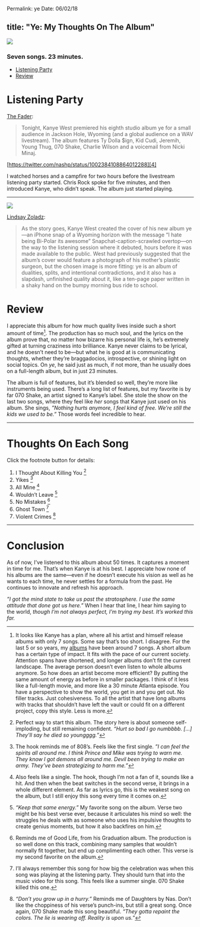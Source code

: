 Permalink: ye
Date: 06/02/18

title: "Ye: My Thoughts On The Album"
---

![][image-1]

### Seven songs. 23 minutes.

- [Listening Party][1]
- [Review][2]

# Listening Party

[The Fader][3]:

> Tonight, Kanye West premiered his eighth studio album ye for a small audience in Jackson Hole, Wyoming (and a global audience on a WAV livestream). The album features Ty Dolla $ign, Kid Cudi, Jeremih, Young Thug, 070 Shake, Charlie Wilson and a voicemail from Nicki Minaj.

[https://twitter.com/nashp/status/1002384108864012288][4]

I watched horses and a campfire for two hours before the livestream listening party started. Chris Rock spoke for five minutes, and then introduced Kanye, who didn’t speak. The album just started playing.

---- 

![][image-2]

[Lindsay Zoladz][5]:

> As the story goes, Kanye West created the cover of his new album ye—an iPhone snap of a Wyoming horizon with the message “I hate being Bi-Polar its awesome” Snapchat-caption-scrawled overtop—on the way to the listening session where it debuted, hours before it was made available to the public. West had previously suggested that the album’s cover would feature a photograph of his mother’s plastic surgeon, but the chosen image is more fitting: ye is an album of dualities, splits, and intentional contradictions, and it also has a slapdash, unfinished quality about it, like a ten-page paper written in a shaky hand on the bumpy morning bus ride to school.

# Review

I appreciate this album for how much quality lives inside such a short amount of time[^1]. The production has so much soul, and the lyrics on the album prove that, no matter how bizarre his personal life is, he’s extremely gifted at turning craziness into brilliance. Kanye never claims to be lyrical, and he doesn’t need to be—but what he is good at is communicating thoughts, whether they’re braggadocios, introspective, or shining light on social topics. On *ye*, he said just as much, if not more, than he usually does on a full-length album, but in just 23 minutes.

The album is full of features, but it’s blended so well, they’re more like instruments being used. There’s a long list of features, but my favorite is by far 070 Shake, an artist signed to Kanye’s label. She stole the show on the last two songs, where they feel like *her* songs that Kanye just used on his album. She sings, *”Nothing hurts anymore, I feel kind of free. We’re still the kids we used to be.”* Those words feel incredible to hear.

---- 

# Thoughts On Each Song

Click the footnote button for details:

1. I Thought About Killing You [^2]
2. Yikes [^3]
3. All Mine [^4]
4. Wouldn’t Leave [^5]
5. No Mistakes [^6]
6. Ghost Town [^7]
7. Violent Crimes [^8]

---- 

# Conclusion

As of now, I’ve listened to this album about 50 times. It captures a moment in time for me. That’s when Kanye is at his best. I appreciate how none of his albums are the same—even if he doesn’t execute his vision as well as he wants to each time, he never settles for a formula from the past. He continues to innovate and refresh his approach.

*”I got the mind state to take us past the stratosphere. I use the same attitude that done got us here.”* When I hear that line, I hear him saying to the world, *though I’m not always perfect, I’m trying my best. It’s worked this far.*

[^1]:	It looks like Kanye has a plan, where all his artist and himself release albums with only 7 songs. Some say that’s too short. I disagree. For the last 5 or so years, my [albums][6] have been around 7 songs. A short album has a certain type of impact. It fits with the pace of our current society. Attention spans have shortened, and longer albums don’t fit the current landscape. The average person doesn’t even listen to whole albums anymore. So how does an artist become more efficient? By putting the same amount of energy as before in smaller packages. I think of it less like a full-length movie, and more like a 30 minute Atlanta episode. You have a perspective to show the world, you get in and you get out. No filler tracks. Just cohesiveness. To all the artist that have long albums with tracks that shouldn’t have left the vault or could fit on a different project, copy this style. Less is more.

[^2]:	Perfect way to start this album. The story here is about someone self-imploding, but still remaining confident. *“Hurt so bad I go numbbbb. [...] They’ll say he died so youngggg.”*

[^3]:	The hook reminds me of 808’s. Feels like the first single. *”I can feel the spirits all around me. I think Prince and Mike was trying to warn me. They know I got demons all around me. Devil been trying to make an army. They’ve been strategizing to harm me.”*

[^4]:	Also feels like a single. The hook, though I’m not a fan of it, sounds like a hit. And then when the beat switches in the second verse, it brings in a whole different element. As far as lyrics go, this is the weakest song on the album, but I still enjoy this song every time it comes on.

[^5]:	*“Keep that same energy.”* My favorite song on the album. Verse two might be his best verse ever, because it articulates his mind so well: the struggles he deals with as someone who uses his impulsive thoughts to create genius moments, but how it also backfires on him.

[^6]:	Reminds me of Good Life, from his Graduation album. The production is so well done on this track, combining many samples that wouldn’t normally fit together, but end up complimenting each other. This verse is my second favorite on the album.

[^7]:	I’ll always remember this song for how big the celebration was when this song was playing at the listening party. They should turn that into the music video for this song. This feels like a summer single. 070 Shake killed this one.

[^8]:	*“Don’t you grow up in a hurry.”* Reminds me of Daughters by Nas. Don’t like the choppiness of his verse’s punch-ins, but still a great song.  Once again, 070 Shake made this song beautiful. *“They gotta repaint the colors. The lie is wearing off. Reality is upon us.”*

[1]:	#listening-party
[2]:	#review
[3]:	http://www.thefader.com/2018/06/01/kanye-west-ye-album-apple-music-spotify
[4]:	https://twitter.com/nashp/status/1002384108864012288
[5]:	https://apple.news/AyRgnIl3yTsGcw4Wv-572cA
[6]:	/music

[image-1]:	https://img.wennermedia.com/article-leads-horizontal-1400/inside-kanye-west-listening-party-2018-0e7777a7-b5d8-47f7-b009-e5cc1acb1b8e.jpg
[image-2]:	http://thefader-res.cloudinary.com/private_images/w_1260,c_limit,f_auto,q_auto:best/Demr_PbV4AAnt-U_lyysah/kanye-west-ye-album-apple-music-spotify.jpg